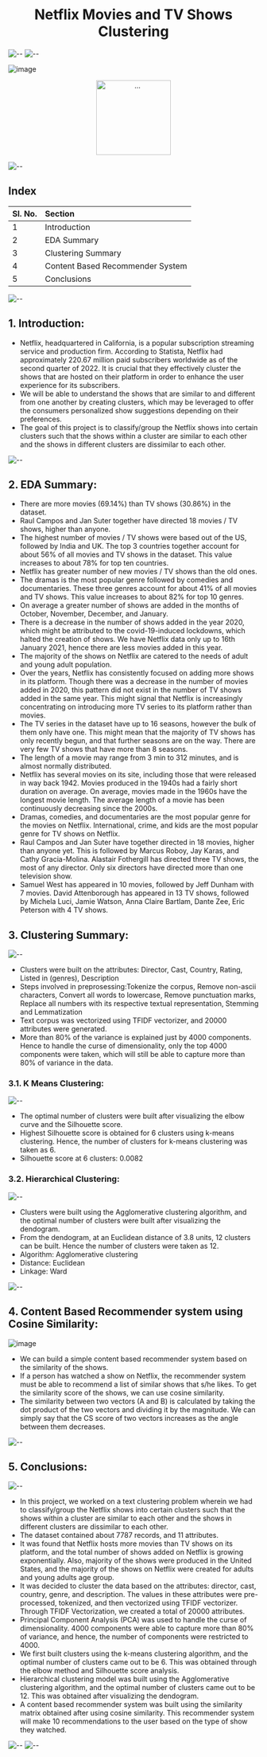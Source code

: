 <h1 align="center"> Netflix Movies and TV Shows Clustering</h1>

![--](https://raw.githubusercontent.com/andreasbm/readme/master/assets/lines/rainbow.png)
![--](https://raw.githubusercontent.com/andreasbm/readme/master/assets/lines/rainbow.png)

![image](https://cdn.arstechnica.net/wp-content/uploads/2022/07/netflix.jpg)
<p align="center"> 
<img src="image/netflix-logo.gif" alt="..." height="150px">
</p>

![--](https://raw.githubusercontent.com/andreasbm/readme/master/assets/lines/rainbow.png)

## Index

| Sl. No. | Section         |  
|:--------|:-------------------------|
|    1    |  Introduction  </a>    | 
|    2    |  EDA Summary    </a>   | 
|    3    |  Clustering Summary  </a> | 
|    4    |  Content Based Recommender System </a> |
| 5 |   Conclusions  </a> |

![--](https://raw.githubusercontent.com/andreasbm/readme/master/assets/lines/rainbow.png)

## 1. Introduction:
* Netflix, headquartered in California, is a popular subscription streaming service and production firm. According to Statista, Netflix had approximately 220.67 million paid subscribers worldwide as of the second quarter of 2022. It is crucial that they effectively cluster the shows that are hosted on their platform in order to enhance the user experience for its subscribers.
* We will be able to understand the shows that are similar to and different from one another by creating clusters, which may be leveraged to offer the consumers personalized show suggestions depending on their preferences.
* The goal of this project is to classify/group the Netflix shows into certain clusters such that the shows within a cluster are similar to each other and the shows in different clusters are dissimilar to each other.

![--](https://raw.githubusercontent.com/andreasbm/readme/master/assets/lines/rainbow.png)

## 2. EDA Summary:
* There are more movies (69.14%) than TV shows (30.86%) in the dataset.
* Raul Campos and Jan Suter together have directed 18 movies / TV shows, higher than anyone.
* The highest number of movies / TV shows were based out of the US, followed by India and UK. The top 3 countries together account for about 56% of all movies and TV shows in the dataset. This value increases to about 78% for top ten countries.
* Netflix has greater number of new movies / TV shows than the old ones.
* The dramas is the most popular genre followed by comedies and documentaries. These three genres account for about 41% of all movies and TV shows. This value increases to about 82% for top 10 genres.
* On average a greater number of shows are added in the months of October, November, December, and January.
* There is a decrease in the number of shows added in the year 2020, which might be attributed to the covid-19-induced lockdowns, which halted the creation of shows. We have Netflix data only up to 16th January 2021, hence there are less movies added in this year.
* The majority of the shows on Netflix are catered to the needs of adult and young adult population.
* Over the years, Netflix has consistently focused on adding more shows in its platform. Though there was a decrease in the number of movies added in 2020, this pattern did not exist in the number of TV shows added in the same year. This might signal that Netflix is increasingly concentrating on introducing more TV series to its platform rather than movies.
* The TV series in the dataset have up to 16 seasons, however the bulk of them only have one. This might mean that the majority of TV shows has only recently begun, and that further seasons are on the way. There are very few TV shows that have more than 8 seasons.
* The length of a movie may range from 3 min to 312 minutes, and is almost normally distributed.
* Netflix has several movies on its site, including those that were released in way back 1942. Movies produced in the 1940s had a fairly short duration on average. On average, movies made in the 1960s have the longest movie length. The average length of a movie has been continuously decreasing since the 2000s.
* Dramas, comedies, and documentaries are the most popular genre for the movies on Netflix. International, crime, and kids are the most popular genre for TV shows on Netflix.
* Raul Campos and Jan Suter have together directed in 18 movies, higher than anyone yet. This is followed by Marcus Roboy, Jay Karas, and Cathy Gracia-Molina. Alastair Fothergill has directed three TV shows, the most of any director. Only six directors have directed more than one television show.
* Samuel West has appeared in 10 movies, followed by Jeff Dunham with 7 movies. David Attenborough has appeared in 13 TV shows, followed by Michela Luci, Jamie Watson, Anna Claire Bartlam, Dante Zee, Eric Peterson with 4 TV shows.

 
## 3. Clustering Summary:
![--](https://raw.githubusercontent.com/andreasbm/readme/master/assets/lines/rainbow.png)
* Clusters were built on the attributes: Director, Cast, Country, Rating, Listed in (genres), Description
* Steps involved in preprosessing:Tokenize the corpus, Remove non-ascii characters, Convert all words to lowercase, Remove punctuation marks, Replace all numbers with its respective textual representation, Stemming and Lemmatization
* Text corpus was vectorized using TFIDF vectorizer, and 20000 attributes were generated.
* More than 80% of the variance is explained just by 4000 components. Hence to handle the curse of dimensionality, only the top 4000 components were taken, which will still be able to capture more than 80% of variance in the data.

### 3.1. K Means Clustering:
![--](https://raw.githubusercontent.com/andreasbm/readme/master/assets/lines/rainbow.png)
* The optimal number of clusters were built after visualizing the elbow curve and the Silhouette score.
* Highest Silhouette score is obtained for 6 clusters using k-means clustering. Hence, the number of clusters for k-means clustering was taken as 6.
* Silhouette score at 6 clusters: 0.0082

### 3.2. Hierarchical Clustering:
![--](https://raw.githubusercontent.com/andreasbm/readme/master/assets/lines/rainbow.png)
*  Clusters were built using the Agglomerative clustering algorithm, and the optimal number of clusters were built after visualizing the dendogram.
* From the dendogram, at an Euclidean distance of 3.8 units, 12 clusters can be built. Hence the number of clusters were taken as 12.
* Algorithm: Agglomerative clustering
* Distance: Euclidean
* Linkage: Ward

![--](https://raw.githubusercontent.com/andreasbm/readme/master/assets/lines/rainbow.png)

## 4. Content Based Recommender system using Cosine Similarity:
![image](https://projex.gumlet.io/content-based-recommender-systems-project/images/Content-based_Filtering_Recommendation_System_Machine_Learning.png?w=320&dpr=2.6)
* We can build a simple content based recommender system based on the similarity of the shows.
* If a person has watched a show on Netflix, the recommender system must be able to recommend a list of similar shows that s/he likes. To get the similarity score of the shows, we can use cosine similarity.
* The similarity between two vectors (A and B) is calculated by taking the dot product of the two vectors and dividing it by the magnitude. We can simply say that the CS score of two vectors increases as the angle between them decreases.

![--](https://raw.githubusercontent.com/andreasbm/readme/master/assets/lines/rainbow.png)

## 5. Conclusions:
![--](https://raw.githubusercontent.com/andreasbm/readme/master/assets/lines/rainbow.png)
* In this project, we worked on a text clustering problem wherein we had to classify/group the Netflix shows into certain clusters such that the shows within a cluster are similar to each other and the shows in different clusters are dissimilar to each other.
* The dataset contained about 7787 records, and 11 attributes.
* It was found that Netflix hosts more movies than TV shows on its platform, and the total number of shows added on Netflix is growing exponentially. Also, majority of the shows were produced in the United States, and the majority of the shows on Netflix were created for adults and young adults age group.
* It was decided to cluster the data based on the attributes: director, cast, country, genre, and description. The values in these attributes were pre-processed, tokenized, and then vectorized using TFIDF vectorizer. Through TFIDF Vectorization, we created a total of 20000 attributes.
* Principal Component Analysis (PCA) was used to handle the curse of dimensionality. 4000 components were able to capture more than 80% of variance, and hence, the number of components were restricted to 4000.
* We first built clusters using the k-means clustering algorithm, and the optimal number of clusters came out to be 6. This was obtained through the elbow method and Silhouette score analysis.
* Hierarchical clustering model was built using the Agglomerative clustering algorithm, and the optimal number of clusters came out to be 12. This was obtained after visualizing the dendogram.
* A content based recommender system was built using the similarity matrix obtained after using cosine similarity. This recommender system will make 10 recommendations to the user based on the type of show they watched.

![--](https://raw.githubusercontent.com/andreasbm/readme/master/assets/lines/rainbow.png)
![--](https://raw.githubusercontent.com/andreasbm/readme/master/assets/lines/rainbow.png)


